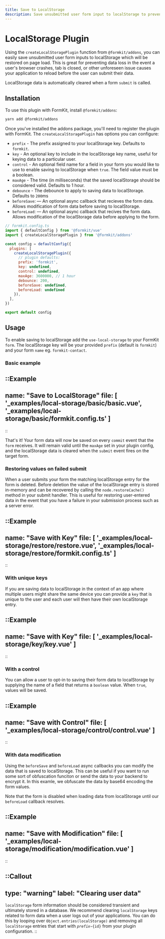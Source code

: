 ```yaml
---
title: Save to LocalStorage
description: Save unsubmitted user form input to localStorage to prevent data loss.
---
```


# LocalStorage Plugin

Using the `createLocalStoragePlugin` function from `@formkit/addons`, you can easily save unsubmitted user form inputs to localStorage which will be restored on page load. This is great for preventing data loss in the event a user's browser crashes, tab is closed, or other unforeseen issue causes your application to reload before the user can submit their data.

LocalStorage data is automatically cleared when a form `submit` is called.

## Installation

To use this plugin with FormKit, install `@formkit/addons`:

```bash
yarn add @formkit/addons
```

Once you've installed the addons package, you'll need to register the plugin with FormKit. The `createLocalStoragePlugin` has options you can configure:

- `prefix` - The prefix assigned to your localStorage key. Defaults to `formkit`.
- `key` - An optional key to include in the localStorage key name, useful for keying data to a particular user. 
- `control` - An optional field name for a field in your form you would like to use to enable saving to localStorage when `true`. The field value must be a boolean.
- `maxAge` - The time (in milliseconds) that the saved localStorage should be considered valid. Defaults to 1 hour.
- `debounce` - The debounce to apply to saving data to localStorage. Defaults to `200`ms
- `beforeSave`: — An optional async callback that recieves the form data. Allows modification of form data before saving to localStorage.
- `beforeLoad`: — An optional async callback that recives the form data. Allows modification of the localStorage data before applying to the form.

```js
// formkit.config.ts
import { defaultConfig } from '@formkit/vue'
import { createLocalStoragePlugin } from '@formkit/addons'

const config = defaultConfig({
  plugins: [
    createLocalStoragePlugin({
      // plugin defaults:
      prefix: 'formkit',
      key: undefined,
      control: undefined,
      maxAge: 3600000, // 1 hour
      debounce: 200,
      beforeSave: undefined,
      beforeLoad: undefined
    }),
  ],
})

export default config
```

## Usage

To enable saving to localStorage add the `use-local-storage` to your FormKit `form`. The localStorage key will be your provided `prefix` (default is `formkit`) and your form `name` eg. `formkit-contact`.

### Basic example

::Example
---
name: "Save to LocalStorage"
file: [
'_examples/local-storage/basic/basic.vue',
'_examples/local-storage/basic/formkit.config.ts'
]
---
::

That's it! Your form data will now be saved on every `commit` event that the `form` receives. It will remain valid until the `maxAge` set in your plugin config, and the localStorage data is cleared when the `submit` event fires on the target form.

### Restoring values on failed submit

When a user submits your form the matching localStorage entry for the form is deleted. Before deletion the value of the localStorage entry is stored in-memory and can be recovered by calling the `node.restoreCache()` method in your submit handler. This is useful for restoring user-entered data in the event that you have a failure in your submission process such as a server error.

::Example
---
name: "Save with Key"
file: [
'_examples/local-storage/restore/restore.vue',
'_examples/local-storage/restore/formkit.config.ts'
]
---
::

### With unique keys

If you are saving data to localStorage in the context of an app where multiple users might share the same device you can provide a `key` that is unique to the user and each user will then have their own localStorage entry.

::Example
---
name: "Save with Key"
file: [
'_examples/local-storage/key/key.vue'
]
---
::


### With a control

You can allow a user to opt-in to saving their form data to localStorage by supplying the name of a field that returns a `boolean` value. When `true`, values will be saved.

::Example
---
name: "Save with Control"
file: [
'_examples/local-storage/control/control.vue'
]
---
::

### With data modification

Using the `beforeSave` and `beforeLoad` async callbacks you can modify the data that is saved to localStorage. This can be useful if you want to run some sort of obfuscation funciton or send the data to your backend to encrypt it. In this examle, we obfuscate the data by base64 encoding the form values.

Note that the form is disabled when loading data from localStorage until our `beforeLoad` callback resolves.

::Example
---
name: "Save with Modification"
file: [
'_examples/local-storage/modification/modification.vue'
]
---
::

::Callout
---
type: "warning"
label: "Clearing user data"
---
`localStorage` form information should be considered transient and ultimately stored in a database. We recommend clearing `localStorage` keys related to form data when a user logs out of your applications. You can do this by looping over `Object.entries(localStorage)` and removing all `localStorage` entries that start with <code>${prefix}-${id}</code> from your plugin configuration.
::

